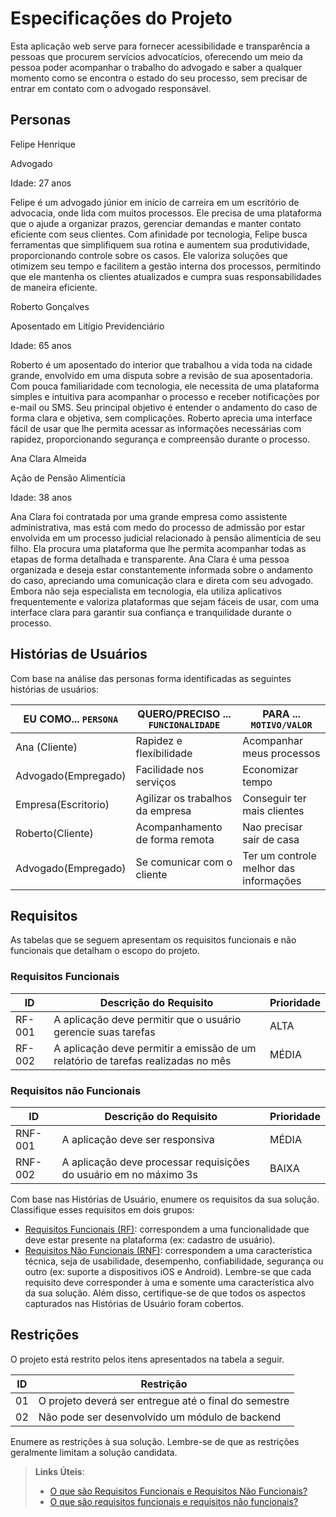 # Especificações do Projeto

Esta aplicação web serve para fornecer acessibilidade e transparência a pessoas que procurem servícios advocatícios, oferecendo um meio da pessoa poder acompanhar o trabalho do advogado e saber a qualquer momento como se encontra o estado do seu processo, sem precisar de entrar em contato com o advogado responsável.

## Personas

Felipe Henrique 

Advogado 

Idade: 27 anos

Felipe é um advogado júnior em início de carreira em um escritório de advocacia, onde lida com muitos processos. Ele precisa de uma plataforma que o ajude a organizar prazos, gerenciar demandas e manter contato eficiente com seus clientes. Com afinidade por tecnologia, Felipe busca ferramentas que simplifiquem sua rotina e aumentem sua produtividade, proporcionando controle sobre os casos. Ele valoriza soluções que otimizem seu tempo e facilitem a gestão interna dos processos, permitindo que ele mantenha os clientes atualizados e cumpra suas responsabilidades de maneira eficiente.

Roberto Gonçalves

Aposentado em Litígio Previdenciário 

Idade: 65 anos

Roberto é um aposentado do interior que trabalhou a vida toda na cidade grande, envolvido em uma disputa sobre a revisão de sua aposentadoria. Com pouca familiaridade com tecnologia, ele necessita de uma plataforma simples e intuitiva para acompanhar o processo e receber notificações por e-mail ou SMS. Seu principal objetivo é entender o andamento do caso de forma clara e objetiva, sem complicações. Roberto aprecia uma interface fácil de usar que lhe permita acessar as informações necessárias com rapidez, proporcionando segurança e compreensão durante o processo.

Ana Clara Almeida

Ação de Pensão Alimentícia

Idade: 38 anos

Ana Clara foi contratada por uma grande empresa como assistente administrativa, mas está com medo do processo de admissão por estar envolvida em um processo judicial relacionado à pensão alimentícia de seu filho. Ela procura uma plataforma que lhe permita acompanhar todas as etapas de forma detalhada e transparente. Ana Clara é uma pessoa organizada e deseja estar constantemente informada sobre o andamento do caso, apreciando uma comunicação clara e direta com seu advogado. Embora não seja especialista em tecnologia, ela utiliza aplicativos frequentemente e valoriza plataformas que sejam fáceis de usar, com uma interface clara para garantir sua confiança e tranquilidade durante o processo.

## Histórias de Usuários

Com base na análise das personas forma identificadas as seguintes histórias de usuários:

|EU COMO... `PERSONA`| QUERO/PRECISO ... `FUNCIONALIDADE` |PARA ... `MOTIVO/VALOR`                 |
|--------------------|------------------------------------|----------------------------------------|
|Ana (Cliente)       | Rapidez e flexíbilidade            | Acompanhar meus processos              |
|Advogado(Empregado) | Facilidade nos serviços            | Economizar tempo                       |
| Empresa(Escritorio)| Agilizar os trabalhos da empresa   | Conseguir ter mais clientes            |
| Roberto(Cliente)   | Acompanhamento de forma remota     | Nao precisar sair de casa              |
|Advogado(Empregado) | Se comunicar com o cliente         | Ter um controle melhor das informações |


## Requisitos

As tabelas que se seguem apresentam os requisitos funcionais e não funcionais que detalham o escopo do projeto.

### Requisitos Funcionais

|ID    | Descrição do Requisito  | Prioridade | 
|------|-----------------------------------------|----| 
|RF-001| A aplicação deve permitir que o usuário gerencie suas tarefas | ALTA |  
|RF-002| A aplicação deve permitir a emissão de um relatório de tarefas realizadas no mês   | MÉDIA | 


### Requisitos não Funcionais

|ID     | Descrição do Requisito  |Prioridade |
|-------|-------------------------|----|
|RNF-001| A aplicação deve ser responsiva | MÉDIA | 
|RNF-002| A aplicação deve processar requisições do usuário em no máximo 3s |  BAIXA | 

Com base nas Histórias de Usuário, enumere os requisitos da sua solução. Classifique esses requisitos em dois grupos:

- [Requisitos Funcionais
 (RF)](https://pt.wikipedia.org/wiki/Requisito_funcional):
 correspondem a uma funcionalidade que deve estar presente na
  plataforma (ex: cadastro de usuário).
- [Requisitos Não Funcionais
  (RNF)](https://pt.wikipedia.org/wiki/Requisito_n%C3%A3o_funcional):
  correspondem a uma característica técnica, seja de usabilidade,
  desempenho, confiabilidade, segurança ou outro (ex: suporte a
  dispositivos iOS e Android).
Lembre-se que cada requisito deve corresponder à uma e somente uma
característica alvo da sua solução. Além disso, certifique-se de que
todos os aspectos capturados nas Histórias de Usuário foram cobertos.

## Restrições

O projeto está restrito pelos itens apresentados na tabela a seguir.

|ID| Restrição                                             |
|--|-------------------------------------------------------|
|01| O projeto deverá ser entregue até o final do semestre |
|02| Não pode ser desenvolvido um módulo de backend        |


Enumere as restrições à sua solução. Lembre-se de que as restrições geralmente limitam a solução candidata.

> **Links Úteis**:
> - [O que são Requisitos Funcionais e Requisitos Não Funcionais?](https://codificar.com.br/requisitos-funcionais-nao-funcionais/)
> - [O que são requisitos funcionais e requisitos não funcionais?](https://analisederequisitos.com.br/requisitos-funcionais-e-requisitos-nao-funcionais-o-que-sao/)
